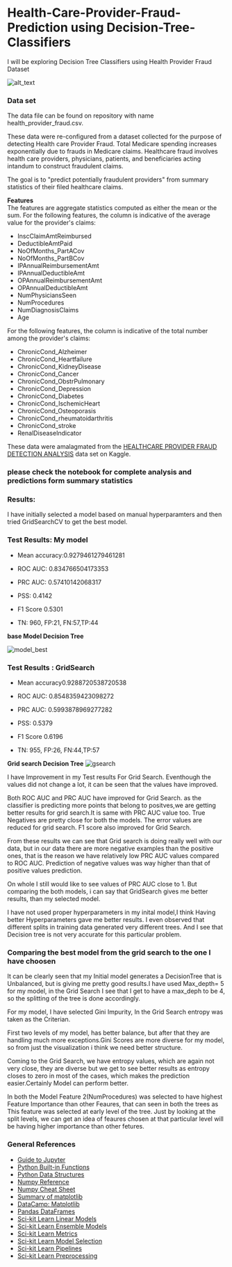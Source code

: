 # Health-Care-Provider-Fraud-Prediction using Decision-Tree-Classifiers
 I will be exploring Decision Tree Classifiers using Health Provider Fraud Dataset

![alt_text](https://gaps.cornell.edu/sites/gaps.cornell.edu/files/shared/images/Decision-Tree-4.gif)

### Data set

The data file can be found on repository with name health_provider_fraud.csv.  

These data were re-configured from a dataset collected for the purpose of detecting Health care Provider Fraud. Total Medicare spending increases exponentially due to frauds in Medicare claims. Healthcare fraud involves health care providers, physicians, patients, and beneficiaries acting intandum to construct fraudulent claims.

The goal is to "predict potentially fraudulent providers" from summary statistics of their filed healthcare claims. 


__Features__  
The features are aggregate statistics computed as either the mean or the sum.
For the following features, the column is indicative of the average value for the provider's claims:  
* InscClaimAmtReimbursed  
* DeductibleAmtPaid
* NoOfMonths_PartACov
* NoOfMonths_PartBCov
* IPAnnualReimbursementAmt
* IPAnnualDeductibleAmt
* OPAnnualReimbursementAmt
* OPAnnualDeductibleAmt
* NumPhysiciansSeen
* NumProcedures
* NumDiagnosisClaims
* Age
 
For the following features, the column is indicative of the total number among the provider's claims:  
* ChronicCond_Alzheimer  
* ChronicCond_Heartfailure  
* ChronicCond_KidneyDisease  
* ChronicCond_Cancer  
* ChronicCond_ObstrPulmonary  
* ChronicCond_Depression  
* ChronicCond_Diabetes  
* ChronicCond_IschemicHeart  
* ChronicCond_Osteoporasis  
* ChronicCond_rheumatoidarthritis  
* ChronicCond_stroke  
* RenalDiseaseIndicator  

These data were amalagmated from the [HEALTHCARE PROVIDER FRAUD DETECTION ANALYSIS](https://www.kaggle.com/rohitrox/healthcare-provider-fraud-detection-analysis) data set on Kaggle.

### please check the notebook for complete analysis and predictions form summary statistics

### Results:
I have initially selected a model based on manual hyperparamters and then tried GridSearchCV to get the best model.

### Test Results: My model

* Mean accuracy:0.9279461279461281

* ROC AUC: 0.834766504173353 

* PRC AUC: 0.57410142068317 

* PSS: 0.4142 

* F1 Score 0.5301

* TN: 960, FP:21, FN:57,TP:44


__base Model Decision Tree__

![model_best](https://user-images.githubusercontent.com/46058709/73575184-40424480-443d-11ea-9464-d106d7a3eb99.png)


### Test Results : GridSearch

* Mean accuracy0.9288720538720538 

* ROC AUC: 0.8548359423098272 

* PRC AUC: 0.5993878969277282 

* PSS: 0.5379 

* F1 Score 0.6196

* TN: 955, FP:26, FN:44,TP:57

__Grid search Decision Tree__
![gsearch](https://user-images.githubusercontent.com/46058709/73575090-ff4a3000-443c-11ea-8ce0-8f9ce94879a4.png)

I have Improvement in my Test results For Grid Search. Eventhough the values did not change a lot, it can be seen that the values have improved.

Both ROC AUC and PRC AUC have improved for Grid Search.
as the classifier is predicting more points that belong to positves,we are getting better results for grid search.It is same with PRC AUC value too.
True Negatives are pretty close for both the models. The error values are reduced for grid search.
F1 score also improved for Grid Search.

From these results we can see that Grid search is doing really well with our data, but in our data there are more negative examples than the positive ones, that is the reason we have relatively low PRC AUC values compared to ROC AUC. Prediction of negative values was way higher than that of positive values prediction.

On whole I still would like to see values of PRC AUC close to 1. But comparing the both models, i can say that GridSearch gives me better results, than my selected model.

I have not used proper hyperparameters in my inital model,I think Having better Hyperparameters gave me better results.
I even observed that different splits in training data generated very different trees. And I see that Decision tree is not very accurate for this particular problem.


### Comparing the best model from the grid search to the one I have choosen 

It can be clearly seen that my Initial model generates a DecisionTree that is Unbalanced, but is giving me pretty good results.I have used Max_depth= 5 for my model, in the Grid Search I see that I get to have a max_deph to be 4, so the splitting of the tree is done accordingly.

For my model, I have selected Gini Impurity, In the Grid Search entropy was taken as the Criterian.

First two levels of my model, has better balance, but after that they are handling much more exceptions.Gini Scores are more diverse for my model, so from just the visualization i think we need better structure.

Coming to the Grid Search, we have entropy values, which are again not very close, they are diverse but we get to see better results as entropy closes to zero in most of the cases, which makes the prediction easier.Certainly Model can perform better.

In both the Model Feature 2(NumProcedures) was selected to have highest Feature Importance than other Feaures, that can seen in both the trees as This feature was selected at early level of the tree. Just by looking at the split levels, we can get an idea of feaures chosen at that particular level will be having higher importance than other fetures.



### General References
* [Guide to Jupyter](https://www.datacamp.com/community/tutorials/tutorial-jupyter-notebook)
* [Python Built-in Functions](https://docs.python.org/3/library/functions.html)
* [Python Data Structures](https://docs.python.org/3/tutorial/datastructures.html)
* [Numpy Reference](https://docs.scipy.org/doc/numpy/reference/index.html)
* [Numpy Cheat Sheet](https://s3.amazonaws.com/assets.datacamp.com/blog_assets/Numpy_Python_Cheat_Sheet.pdf)
* [Summary of matplotlib](https://matplotlib.org/3.1.1/api/pyplot_summary.html)
* [DataCamp: Matplotlib](https://www.datacamp.com/community/tutorials/matplotlib-tutorial-python?utm_source=adwords_ppc&utm_campaignid=1565261270&utm_adgroupid=67750485268&utm_device=c&utm_keyword=&utm_matchtype=b&utm_network=g&utm_adpostion=1t1&utm_creative=332661264365&utm_targetid=aud-299261629574:dsa-473406587955&utm_loc_interest_ms=&utm_loc_physical_ms=9026223&gclid=CjwKCAjw_uDsBRAMEiwAaFiHa8xhgCsO9wVcuZPGjAyVGTitb_-fxYtkBLkQ4E_GjSCZFVCqYCGkphoCjucQAvD_BwE)
* [Pandas DataFrames](https://urldefense.proofpoint.com/v2/url?u=https-3A__pandas.pydata.org_pandas-2Ddocs_stable_reference_api_pandas.DataFrame.html&d=DwMD-g&c=qKdtBuuu6dQK9MsRUVJ2DPXW6oayO8fu4TfEHS8sGNk&r=9ngmsG8rSmDSS-O0b_V0gP-nN_33Vr52qbY3KXuDY5k&m=mcOOc8D0knaNNmmnTEo_F_WmT4j6_nUSL_yoPmGlLWQ&s=h7hQjqucR7tZyfZXxnoy3iitIr32YlrqiFyPATkW3lw&e=)
* [Sci-kit Learn Linear Models](https://scikit-learn.org/stable/modules/classes.html#module-sklearn.linear_model)
* [Sci-kit Learn Ensemble Models](https://scikit-learn.org/stable/modules/classes.html#module-sklearn.ensemble)
* [Sci-kit Learn Metrics](https://scikit-learn.org/stable/modules/classes.html#module-sklearn.metrics)
* [Sci-kit Learn Model Selection](https://scikit-learn.org/stable/modules/classes.html#module-sklearn.model_selection)
* [Sci-kit Learn Pipelines](https://scikit-learn.org/stable/modules/generated/sklearn.pipeline.Pipeline.html)
* [Sci-kit Learn Preprocessing](https://scikit-learn.org/stable/modules/classes.html#module-sklearn.preprocessing)

